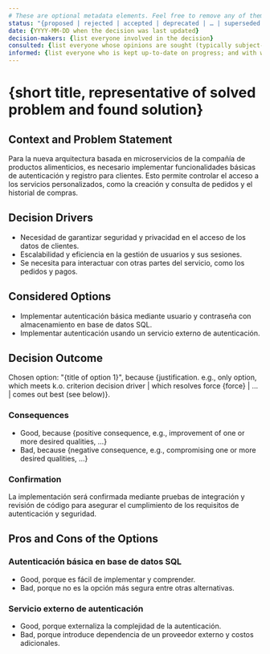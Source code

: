```yaml
---
# These are optional metadata elements. Feel free to remove any of them.
status: "{proposed | rejected | accepted | deprecated | … | superseded by ADR-0123"
date: {YYYY-MM-DD when the decision was last updated}
decision-makers: {list everyone involved in the decision}
consulted: {list everyone whose opinions are sought (typically subject-matter experts); and with whom there is a two-way communication}
informed: {list everyone who is kept up-to-date on progress; and with whom there is a one-way communication}
---
```


# {short title, representative of solved problem and found solution}

## Context and Problem Statement

Para la nueva arquitectura basada en microservicios de la compañía de productos alimenticios, es necesario implementar funcionalidades básicas de autenticación y registro para clientes. Esto permite controlar el acceso a los servicios personalizados, como la creación y consulta de pedidos y el historial de compras.

## Decision Drivers

* Necesidad de garantizar seguridad y privacidad en el acceso de los datos de clientes.
* Escalabilidad y eficiencia en la gestión de usuarios y sus sesiones.
* Se necesita para interactuar con otras partes del servicio, como los pedidos y pagos.

## Considered Options

* Implementar autenticación básica mediante usuario y contraseña con almacenamiento en base de datos SQL.
* Implementar autenticación usando un servicio externo de autenticación.

## Decision Outcome

Chosen option: "{title of option 1}", because {justification. e.g., only option, which meets k.o. criterion decision driver | which resolves force {force} | … | comes out best (see below)}.

### Consequences

* Good, because {positive consequence, e.g., improvement of one or more desired qualities, …}
* Bad, because {negative consequence, e.g., compromising one or more desired qualities, …}

### Confirmation

La implementación será confirmada mediante pruebas de integración y revisión de código para asegurar el cumplimiento de los requisitos de autenticación y seguridad.

## Pros and Cons of the Options

### Autenticación básica en base de datos SQL

* Good, porque es fácil de implementar y comprender.
* Bad, porque no es la opción más segura entre otras alternativas.

### Servicio externo de autenticación

* Good, porque externaliza la complejidad de la autenticación.
* Bad, porque introduce dependencia de un proveedor externo y costos adicionales.